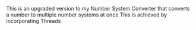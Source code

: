 This is an upgraded version to my Number System Converter that converts a number to multiple number systems at once
This is achieved by incorporating Threads

